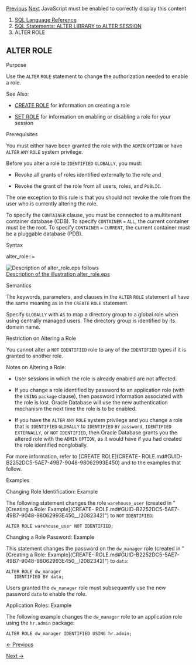[Previous](ALTER-RESOURCE-COST.md) [Next](ALTER-ROLLBACK-SEGMENT.md)
JavaScript must be enabled to correctly display this content

  1. [SQL Language Reference ](index.md)
  2. [ SQL Statements: ALTER LIBRARY to ALTER SESSION](SQL-Statements-ALTER-LIBRARY-to-ALTER-SESSION.md)
  3. ALTER ROLE 

## ALTER ROLE

Purpose

Use the `ALTER` `ROLE` statement to change the authorization needed to enable
a role.

See Also:

  * [CREATE ROLE](CREATE-ROLE.md#GUID-B2252DC5-5AE7-49B7-9048-98062993E450) for information on creating a role 

  * [SET ROLE](SET-ROLE.md#GUID-863F9B6F-82B4-4C49-8E3A-3BA33AE79CAB) for information on enabling or disabling a role for your session 

Prerequisites

You must either have been granted the role with the `ADMIN` `OPTION` or have
`ALTER` `ANY` `ROLE` system privilege.

Before you alter a role to `IDENTIFIED` `GLOBALLY`, you must:

  * Revoke all grants of roles identified externally to the role and 

  * Revoke the grant of the role from all users, roles, and `PUBLIC`. 

The one exception to this rule is that you should not revoke the role from the
user who is currently altering the role.

To specify the `CONTAINER` clause, you must be connected to a multitenant
container database (CDB). To specify `CONTAINER` `=` `ALL`, the current
container must be the root. To specify `CONTAINER` `=` `CURRENT`, the current
container must be a pluggable database (PDB).

Syntax

alter_role::=

![Description of alter_role.eps
follows](https://docs.oracle.com/en/database/oracle/oracle-database/23/sqlrf/img/alter_role.gif)  
[Description of the illustration alter_role.eps](img_text/alter_role.md)

Semantics

The keywords, parameters, and clauses in the `ALTER` `ROLE` statement all have
the same meaning as in the `CREATE` `ROLE` statement.

Specify `GLOBALLY` with `AS` to map a directory group to a global role when
using centrally managed users. The directory group is identified by its domain
name.

Restriction on Altering a Role

You cannot alter a `NOT` `IDENTIFIED` role to any of the `IDENTIFIED` types if
it is granted to another role.

Notes on Altering a Role:

  * User sessions in which the role is already enabled are not affected.

  * If you change a role identified by password to an application role (with the `USING` `package` clause), then password information associated with the role is lost. Oracle Database will use the new authentication mechanism the next time the role is to be enabled. 

  * If you have the `ALTER` `ANY` `ROLE` system privilege and you change a role that is `IDENTIFIED` `GLOBALLY` to `IDENTIFIED` `BY` `password`, `IDENTIFIED` `EXTERNALLY`, or `NOT` `IDENTIFIED`, then Oracle Database grants you the altered role with the `ADMIN` `OPTION`, as it would have if you had created the role identified nonglobally. 

For more information, refer to [CREATE ROLE](CREATE-
ROLE.md#GUID-B2252DC5-5AE7-49B7-9048-98062993E450) and to the examples that
follow.

Examples

Changing Role Identification: Example

The following statement changes the role `warehouse_user` (created in
"[Creating a Role: Example](CREATE-
ROLE.md#GUID-B2252DC5-5AE7-49B7-9048-98062993E450__I2082342)") to `NOT`
`IDENTIFIED`:

    
    
    ALTER ROLE warehouse_user NOT IDENTIFIED;

Changing a Role Password: Example

This statement changes the password on the `dw_manager` role (created in
"[Creating a Role: Example](CREATE-
ROLE.md#GUID-B2252DC5-5AE7-49B7-9048-98062993E450__I2082342)") to `data`:

    
    
    ALTER ROLE dw_manager 
       IDENTIFIED BY data; 
    

Users granted the `dw_manager` role must subsequently use the new password
`data` to enable the role.

Application Roles: Example

The following example changes the `dw_manager` role to an application role
using the `hr.admin` package:

    
    
    ALTER ROLE dw_manager IDENTIFIED USING hr.admin;


[← Previous](ALTER-RESOURCE-COST.md)

[Next →](ALTER-ROLLBACK-SEGMENT.md)
